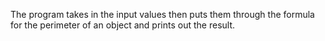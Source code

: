 The program takes in the input values then puts them through the formula for the perimeter of an object and prints out the result.
